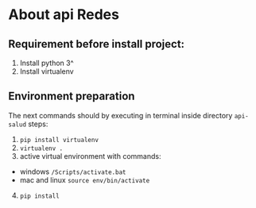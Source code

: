 # About api Redes
Requirement before install project:
--
  1. Install python 3^
  2. Install virtualenv

## Environment preparation
The next commands should by executing in terminal inside directory ```api-salud```
steps:
  1. ```pip install virtualenv```
  2. ```virtualenv .```
  3. active virtual environment with commands:
  - windows ```/Scripts/activate.bat```
  - mac and linux ```source env/bin/activate```
  4. ```pip install```